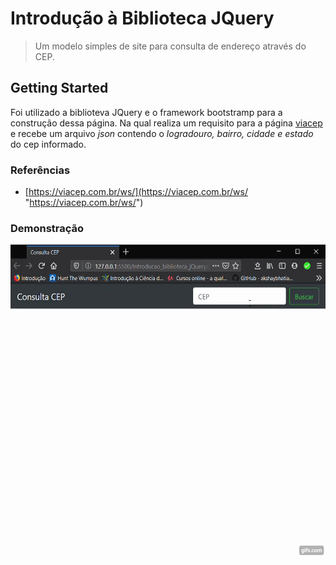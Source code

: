 # Introdução à Biblioteca JQuery
> Um modelo simples de site para consulta de endereço através do CEP.

## Getting Started
Foi utilizado a biblioteva JQuery e o framework bootstramp para a construção dessa página. Na qual realiza um requisito para a página [viacep](https://viacep.com.br/ws/ "viacep") e recebe um arquivo *json* contendo o *logradouro, bairro, cidade e estado* do cep informado. 

### Referências
- [https://viacep.com.br/ws/](https://viacep.com.br/ws/ "https://viacep.com.br/ws/")

### Demonstração
<img src="tela_consultacep.gif" width="550" height="500"/>